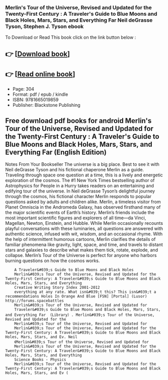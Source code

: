 ### Merlin's Tour of the Universe, Revised and Updated for the Twenty-First Century : A Traveler's Guide to Blue Moons and Black Holes, Mars, Stars, and Everything Far Neil deGrasse Tyson, Stephen J. Tyson ebook

To Download or Read This book click on the link button below :

## 👉  [**[Download book](http://filesbooks.info/download.php?group=book&from=github.com&id=720946&lnk=1081 "Download book")**]

## 👉  [**[Read online book](http://filesbooks.info/download.php?group=book&from=github.com&id=720946&lnk=1081 "Read online book")**]


* Page: 304
* Format: pdf / epub / kindle
* ISBN: 9781665019859
* Publisher: Blackstone Publishing



## Free download pdf books for android Merlin's Tour of the Universe, Revised and Updated for the Twenty-First Century : A Traveler's Guide to Blue Moons and Black Holes, Mars, Stars, and Everything Far (English Edition)



Notes From Your Bookseller The universe is a big place. Best to see it with Neil deGrasse Tyson and his fictional chaperone Merlin as a guide. Traveling through space one question at a time, this is a lively and energetic exploration of the cosmos. The #1 New York Times bestselling author of Astrophysics for People in a Hurry takes readers on an entertaining and edifying tour of the universe. In Neil deGrasse Tyson’s delightful journey through the cosmos, his fictional character Merlin responds to popular questions asked by adults and children alike. Merlin, a timeless visitor from Planet Omniscia in the Andromeda Galaxy, has observed firsthand many of the major scientific events of Earth’s history. Merlin’s friends include the most important scientific figures and explorers of all time—da Vinci, Magellan, Newton, Einstein, and Hubble. While Merlin occasionally recounts playful conversations with these luminaries, all questions are answered with authentic science, infused with wit, wisdom, and an occasional rhyme. With the help of intermittent humorous cartoons, Merlin clarifies the details of familiar phenomena like gravity, light, space, and time, and travels to distant stars and galaxies to describe what makes them tick, rotate, explode, and collapse. Merlin’s Tour of the Universe is perfect for anyone who harbors burning questions on how the cosmos works.


        A Traveler&#039;s Guide to Blue Moons and Black Holes
        Merlin&#039;s Tour of the Universe, Revised and Updated for the Twenty-First Century: A Traveler&#039;s Guide to Blue Moons and Black Holes, Mars, Stars, and Everything 
        Creative Writing Story Index 2001-2012
        everything at any rate. What isn&#039;t this? This isn&#039;t a recommendations Holes In Orange And Blue [FSN] [Portal] (Lusor) http://forums.spacebattles 
        Merlin&#039;s Tour of the Universe, Revised and Updated for
        Traveler&#039;s Guide to Blue Moons and Black Holes, Mars, Stars, and Everything Far （Library）. Merlin&#039;s Tour of the Universe, Revised and Updated for the 
        Merlin&#039;s Tour of the Universe, Revised and Updated for
        Merlin&#039;s Tour of the Universe, Revised and Updated for the Twenty-First Century: A Traveler&#039;s Guide to Blue Moons and Black Holes, Mars, Stars, and Ev. Neil 
        《Merlin&#039;s Tour of the Universe, Revised and Updated for
        Merlin&#039;s Tour of the Universe, Revised and Updated for the Twenty-First Century: A Traveler&#039;s Guide to Blue Moons and Black Holes, Mars, Stars, and Everything 
        Science Books - Physics
        Merlin&#039;s Tour of the Universe, Revised and Updated for the Twenty-First Century: A Traveler&#039;s Guide to Blue Moons and Black Holes, Mars, Stars, and Ev ( 
    




